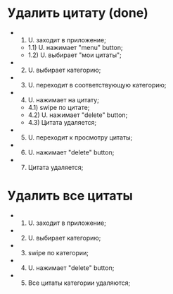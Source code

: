 # Удалить цитату (done)

* 1) U. заходит в приложение;
  * 1.1) U. нажимает "menu" button;
  * 1.2) U. выбирает "мои цитаты";
* 2) U. выбирает категорию;
* 3) U. переходит в соответствующую категорию;
* 4) U. нажимает на цитату;
  * 4.1) swipe по цитате;
  * 4.2) U. нажимает "delete" button;
  * 4.3) Цитата удаляется;
* 5) U. переходит к просмотру цитаты;
* 6) U. нажимает "delete" button;
* 7) Цитата удаляется;



# Удалить все цитаты

* 1) U. заходит в приложение;
* 2) U. выбирает категорию;
* 3) swipe по категории;
* 4) U. нажимает "delete" button;
* 5) Все цитаты категории удаляются;
